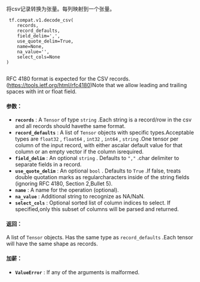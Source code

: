 将csv记录转换为张量。每列映射到一个张量。

```
 tf.compat.v1.decode_csv(
    records,
    record_defaults,
    field_delim=',',
    use_quote_delim=True,
    name=None,
    na_value='',
    select_cols=None
)
 
```

RFC 4180 format is expected for the CSV records.(https://tools.ietf.org/html/rfc4180)Note that we allow leading and trailing spaces with int or float field.

#### 参数：
- **`records`** : A  `Tensor`  of type  `string` .Each string is a record/row in the csv and all records should havethe same format.
- **`record_defaults`** : A list of  `Tensor`  objects with specific types.Acceptable types are  `float32` ,  `float64` ,  `int32` ,  `int64` ,  `string` .One tensor per column of the input record, with either ascalar default value for that column or an empty vector if the column isrequired.
- **`field_delim`** : An optional  `string` . Defaults to  `","` .char delimiter to separate fields in a record.
- **`use_quote_delim`** : An optional  `bool` . Defaults to  `True` .If false, treats double quotation marks as regularcharacters inside of the string fields (ignoring RFC 4180, Section 2,Bullet 5).
- **`name`** : A name for the operation (optional).
- **`na_value`** : Additional string to recognize as NA/NaN.
- **`select_cols`** : Optional sorted list of column indices to select. If specified,only this subset of columns will be parsed and returned.


#### 返回：
A list of  `Tensor`  objects. Has the same type as  `record_defaults` .Each tensor will have the same shape as records.

#### 加薪：
- **`ValueError`** : If any of the arguments is malformed.
